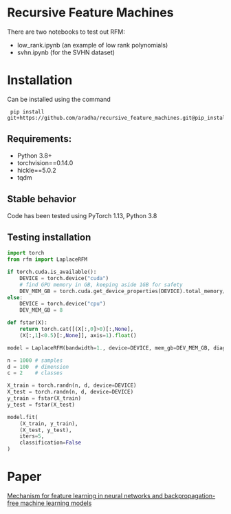# Recursive Feature Machines

There are two notebooks to test out RFM: 
- low_rank.ipynb (an example of low rank polynomials)
- svhn.ipynb (for the SVHN dataset)


# Installation

Can be installed using the command
```
 pip install git+https://github.com/aradha/recursive_feature_machines.git@pip_install
```
## Requirements:
- Python 3.8+
- torchvision==0.14.0
- hickle==5.0.2
- tqdm

## Stable behavior
Code has been tested using PyTorch 1.13, Python 3.8

## Testing installation
```python
import torch
from rfm import LaplaceRFM

if torch.cuda.is_available():
    DEVICE = torch.device("cuda")
    # find GPU memory in GB, keeping aside 1GB for safety
    DEV_MEM_GB = torch.cuda.get_device_properties(DEVICE).total_memory//1024**3 - 1 
else:
    DEVICE = torch.device("cpu")
    DEV_MEM_GB = 8

def fstar(X):
    return torch.cat([(X[:,0]>0)[:,None], 
	(X[:,1]<0.5)[:,None]], axis=1).float()

model = LaplaceRFM(bandwidth=1., device=DEVICE, mem_gb=DEV_MEM_GB, diag=False)

n = 1000 # samples
d = 100  # dimension
c = 2    # classes

X_train = torch.randn(n, d, device=DEVICE)
X_test = torch.randn(n, d, device=DEVICE)
y_train = fstar(X_train)
y_test = fstar(X_test)

model.fit(
    (X_train, y_train), 
    (X_test, y_test), 
    iters=5,
    classification=False
)
```


# Paper
[Mechanism for feature learning in neural networks and backpropagation-free machine learning models](https://www.science.org/doi/10.1126/science.adi5639)
